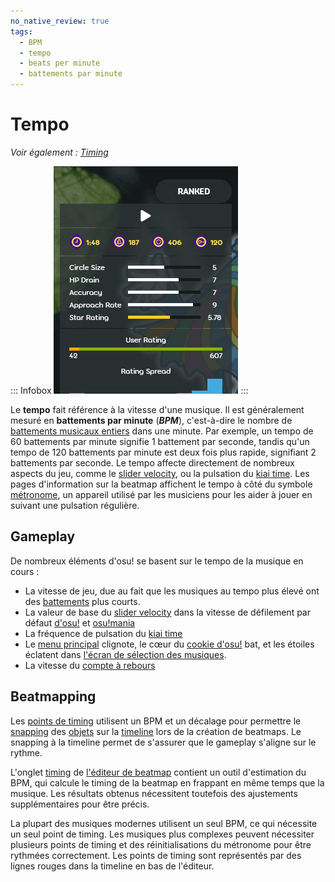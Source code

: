 ```yaml
---
no_native_review: true
tags:
  - BPM
  - tempo
  - beats per minute
  - battements par minute
---
```


# Tempo

*Voir également : [Timing](/wiki/Beatmapping/Timing)*

::: Infobox
![Capture d'écran de l'indicateur du BPM sur la page d'information de la beatmap](img/beatmap-info.png "Le tempo de la musique, égal à 187, est indiqué dans le coin supérieur de la page d'information sur la beatmap.")
:::

Le **tempo** fait référence à la vitesse d'une musique. Il est généralement mesuré en **battements par minute** (***BPM***), c'est-à-dire le nombre de [battements musicaux entiers](/wiki/Music_theory/Beat) dans une minute. Par exemple, un tempo de 60 battements par minute signifie 1 battement par seconde, tandis qu'un tempo de 120 battements par minute est deux fois plus rapide, signifiant 2 battements par seconde. Le tempo affecte directement de nombreux aspects du jeu, comme le [slider velocity](/wiki/Gameplay/Hit_object/Slider/Slider_velocity), ou la pulsation du [kiai time](/wiki/Gameplay/Kiai_time). Les pages d'information sur la beatmap affichent le tempo à côté du symbole [métronome](https://fr.wikipedia.org/wiki/Métronome), un appareil utilisé par les musiciens pour les aider à jouer en suivant une pulsation régulière.

## Gameplay

De nombreux éléments d'osu! se basent sur le tempo de la musique en cours :

- La vitesse de jeu, due au fait que les musiques au tempo plus élevé ont des [battements](/wiki/Music_theory/Beat) plus courts.
- La valeur de base du [slider velocity](/wiki/Gameplay/Hit_object/Slider/Slider_velocity) dans la vitesse de défilement par défaut [d'osu!](/wiki/Game_mode/osu!) et [osu!mania](/wiki/Game_mode/osu!mania)
- La fréquence de pulsation du [kiai time](/wiki/Gameplay/Kiai_time)
- Le [menu principal](/wiki/Client/Interface#main-menu) clignote, le cœur du [cookie d'osu!](/wiki/Client/Interface/Cookie) bat, et les étoiles éclatent dans [l'écran de sélection des musiques](/wiki/Client/Interface#song-select).
- La vitesse du [compte à rebours](/wiki/Beatmap/Countdown)

## Beatmapping

Les [points de timing](/wiki/Client/Beatmap_editor/Timing) utilisent un BPM et un décalage pour permettre le [snapping](/wiki/Beatmapping/Snapping) des [objets](/wiki/Gameplay/Hit_object) sur la [timeline](/wiki/Client/Beatmap_editor/Timelines) lors de la création de beatmaps. Le snapping à la timeline permet de s'assurer que le gameplay s'aligne sur le rythme.

L'onglet [timing](/wiki/Client/Beatmap_editor/Timing) de [l'éditeur de beatmap](/wiki/Client/Beatmap_editor) contient un outil d'estimation du BPM, qui calcule le timing de la beatmap en frappant en même temps que la musique. Les résultats obtenus nécessitent toutefois des ajustements supplémentaires pour être précis.

La plupart des musiques modernes utilisent un seul BPM, ce qui nécessite un seul point de timing. Les musiques plus complexes peuvent nécessiter plusieurs points de timing et des réinitialisations du métronome pour être rythmées correctement. Les points de timing sont représentés par des lignes rouges dans la timeline en bas de l'éditeur.
